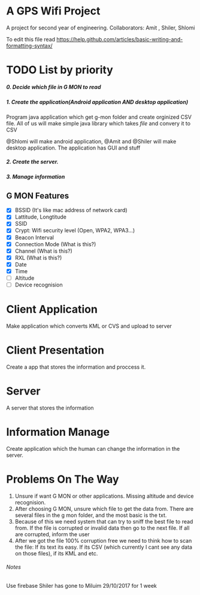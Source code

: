 # A GPS Wifi Project
A project for second year of engineering.
Collaborators: Amit , Shiler, Shlomi

To edit this file read https://help.github.com/articles/basic-writing-and-formatting-syntax/

# TODO List by priority
##### 0. Decide which file in G MON to read
##### 1. Create the application(Android application AND desktop application)
Program java application which get g-mon folder and create orginized CSV file.
All of us will make simple java library which takes *file* and convery it to CSV

@Shlomi will make android application, @Amit and @Shiler will make desktop application. The application has GUI and stuff

##### 2. Create the server.
##### 3. Manage information

## G MON Features
- [x] BSSID (It's like mac address of network card)
- [x] Lattitude, Longtitude 
- [x] SSID
- [x] Crypt: Wifi security level (Open, WPA2, WPA3...)
- [x] Beacon Interval
- [x] Connection Mode (What is this?)
- [x] Channel (What is this?)
- [x] RXL (What is this?)
- [x] Date
- [x] Time
- [ ] Altitude
- [ ] Device recognision

# Client Application
Make application which converts KML or CVS and upload to server

# Client Presentation
Create a app that stores the information and proccess it.

# Server
A server that stores the information

# Information Manage
Create application which the human can change the information in the server.

# Problems On The Way
1. Unsure if want G MON or other applications. Missing altitude and device recognision.
2. After choosing G MON, unsure which file to get the data from. There are several files in the g mon folder, and the most basic is the txt.
3. Because of this we need system that can try to sniff the best file to read from. If the file is corrupted or invalid data then go to the next file. If all are corrupted, inform the user
4. After we got the file 100% corruption free we need to think how to scan the file: If its text its easy. If its CSV (which currently I cant see any data on those files), if its KML and etc.


###### Notes
Use firebase 
Shiler has gone to Miluim 29/10/2017 for 1 week

